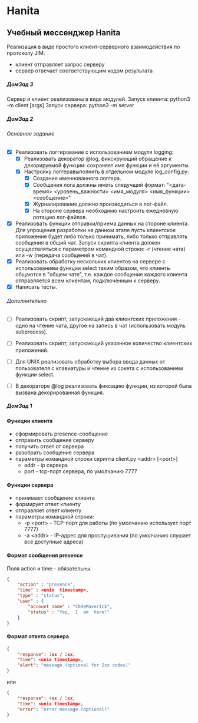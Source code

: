 # Hanita

## Учебный мессенджер Hanita
Реализация в виде простого клиент-серверного взаимодействия по протоколу JIM.
* клиент отправляет запрос серверу
* сервер отвечает соответствующим кодом результата

##### ДомЗад 3
Сервер и клиент реализованы в виде модулей. 
Запуск клиента:
    python3 -m client [args]
Запуск сервера:
    python3 -m server
    


##### ДомЗад 2

###### Основное задание
- [x] Реализовать логгирование с использованием модуля logging:
    - [x] Реализовать декоратор @log, фиксирующий oбращение к декорируемой функции: сохраняет​ ​имя​ ​ функции​ ​и ​её​ ​аргументы.
    - [x] Настройку​ ​логгера​ ​выполнить​ ​в отдельном​ ​модуле​ log_config.py:
        - [x] Создание именнованного логгера.
        - [x] Сообщения лога должны иметь следучщий формат: "<дата-время> <уровень_важности> <имя_модуля> <имя_функции> <сообщение>"
        - [x] Журналирование должно производиться в лог-файл.
        - [x] На стороне сервера необходимо настроить ежедневную ротацию лог-файлов.
- [x] Реализовать функции отправки/приема данных на стороне клиента. Для упрощения разработки на данном этапе пусть клиентское приложение будет либо только принимать, либо только отправлять сообщения в общий чат. Запуск скрипта клиента должен осуществляться с параметром командной строки: -r (чтение чата) или -w (передача сообщений в чат).
- [x] Реализовать обработку нескольких клиентов на сервере с использованием функции select таким образом, что клиенты общаются в "общем чате", т.е. каждое сообщение каждого клиента отправляется всем клиентам, подключенным к серверу.
- [x] Написать тесты.
###### Дополнительно
- [ ] Реализовать скрипт, запускающий два клиентских приложения - одно на чтение чата, другое на запись в чат (использовать модуль subprocess).
- [ ] Реализовать скрипт, запускающий указанное количество клиентских приложений.
- [ ] Для UNIX реализовать обработку выбора ввода данных от пользователя с клавиатуры и чтение из сокета с использованием функции select.
- [ ] В декораторе @log реализовать фиксацию функции, из которой была вызвана декорированная функция.


##### ДомЗад 1

#### Функции клиента
* сформировать  presence-сообщение
* отправить сообщение серверу
* получить ответ от сервера
* разобрать сообщение сервера
* параметры командной строки скрипта client.py \<addr\> [\<port\>]
    - addr - ip сервера
    - port - tcp-порт сервера, по умолчанию 7777

#### Функции сервера
* принимает сообщение клиента
* формирует ответ клиенту
* отправляет ответ клиенту
* параметры командной строки:
    - -p \<port\> - TCP-порт для работы (по умолчанию использует порт 7777)
    - -a \<addr\> - IP-адрес для прослушивания (по умолчанию слушает все доступные адреса)

#### Формат сообщения presence

Поля action и time - обязательны.

```json
{
    "action" : "presence",
    "time" : <unix  timestamp>,
    "type" : "status",
    "user" : {
        "account_name" : "C0deMaver1ck",
        "status" : "Yep,  I  am  here!"
    }
}
```

#### Формат ответа сервера
```json
{
    "response": 1xx / 2xx,
    "time": <unix timestamp>,
    "alert": "message (optional for 2xx codes)"
}
```
или
```json
{
    "response": 4xx / 5xx,
    "time": <unix timestamp>,
    "error": "error message (optional)"
}
```
